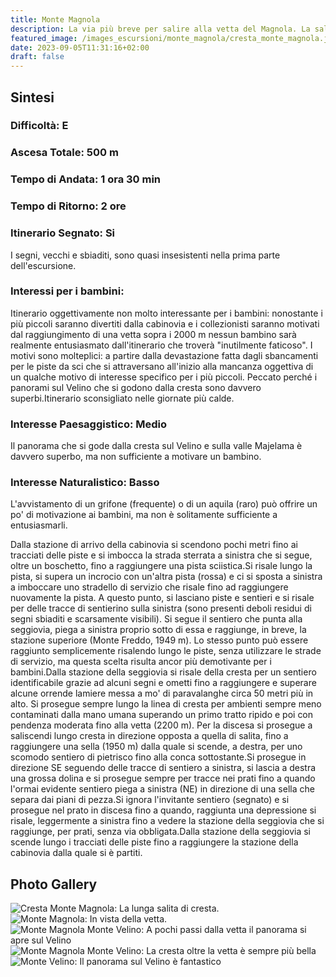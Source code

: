 ```yaml
---
title: Monte Magnola
description: La via più breve per salire alla vetta del Magnola. La salita si svolge per buona parte sui tracciati delle piste da sci e sulle strade di servizio e, nonostante, i bellissimi scorci sul Velino non è tra gli itinerari più adatti per far amare l'escursionismo a un bambino. Nella lunga discesa, abbandonata la cresta può presentare qualche problema di orientamento.
featured_image: /images_escursioni/monte_magnola/cresta_monte_magnola.jpg
date: 2023-09-05T11:31:16+02:00
draft: false
---
```



## Sintesi
### Difficoltà: E
### Ascesa Totale: 500 m
### Tempo di Andata: 1 ora 30 min
### Tempo di Ritorno: 2 ore
### Itinerario Segnato: Si
I segni, vecchi e sbiaditi, sono quasi insesistenti nella prima parte dell'escursione.
### Interessi per i bambini:
 Itinerario oggettivamente non molto interessante per i bambini: nonostante i più piccoli saranno divertiti dalla cabinovia e i collezionisti saranno motivati dal raggiungimento di una vetta sopra i 2000 m nessun bambino sarà realmente entusiasmato dall'itinerario che troverà "inutilmente faticoso". I motivi sono molteplici: a partire dalla devastazione fatta dagli sbancamenti per le piste da sci che si attraversano all'inizio alla mancanza oggettiva di un qualche motivo di interesse specifico per i più piccoli. Peccato perché i panorami sul Velino che si godono dalla cresta sono davvero superbi.Itinerario sconsigliato nelle giornate più calde.
### Interesse Paesaggistico: Medio
Il panorama che si gode dalla cresta sul Velino e sulla valle Majelama è davvero superbo, ma non sufficiente a motivare un bambino.

### Interesse Naturalistico: Basso
L'avvistamento di un grifone (frequente) o di un aquila (raro) può offrire un po' di motivazione ai bambini, ma non è solitamente sufficiente a entusiasmarli.

Dalla stazione di arrivo della cabinovia si scendono pochi metri fino ai tracciati delle piste e si imbocca la strada sterrata a sinistra che si segue, oltre un boschetto, fino  a raggiungere una pista sciistica.Si risale lungo la pista, si supera un incrocio con un'altra pista (rossa) e ci si sposta a sinistra a imboccare uno stradello di servizio che risale fino ad raggiungere nuovamente la pista. A questo punto, si lasciano piste e sentieri e si risale per delle tracce di sentierino sulla sinistra (sono presenti deboli residui di segni sbiaditi e scarsamente visibili).
Si segue il sentiero che punta alla seggiovia, piega a sinistra proprio sotto di essa e raggiunge, in breve, la stazione superiore (Monte Freddo, 1949 m). Lo stesso punto può essere raggiunto semplicemente risalendo lungo le piste, senza utilizzare le strade di servizio, ma questa scelta risulta ancor più demotivante per i bambini.Dalla stazione della seggiovia si risale della cresta per un sentiero identificabile grazie ad alcuni segni e ometti fino a raggiungere e superare alcune orrende lamiere messa a mo' di paravalanghe circa 50 metri più in alto. Si prosegue sempre lungo la linea di cresta per ambienti sempre meno contaminati dalla mano umana superando un primo tratto ripido e poi con pendenza moderata fino alla vetta (2200 m).
Per la discesa si prosegue a saliscendi lungo cresta in direzione opposta a quella di salita,  fino a raggiungere una sella (1950 m) dalla quale si scende, a destra, per uno scomodo sentiero di pietrisco fino alla conca sottostante.Si prosegue in direzione SE seguendo delle tracce di sentiero a sinistra, si lascia a destra una grossa dolina e si prosegue sempre per tracce nei prati fino a quando l'ormai evidente sentiero piega a sinistra (NE) in direzione di una sella che separa dai piani di pezza.Si ignora l'invitante sentiero (segnato) e si prosegue nel prato in discesa fino a quando, raggiunta una depressione si risale, leggermente a sinistra fino a vedere la stazione della seggiovia che si raggiunge, per prati, senza via obbligata.Dalla stazione della seggiovia si scende lungo i tracciati delle piste fino a raggiungere la stazione della cabinovia dalla quale si è partiti.



## Photo Gallery
![](/images_escursioni/monte_magnola/cresta_monte_magnola.jpg "Cresta Monte Magnola: La lunga salita di cresta.")  ![](/images_escursioni/monte_magnola/monte_magnola.jpg "Monte Magnola: In vista della vetta.")  ![](/images_escursioni/monte_magnola/monte_magnola_monte_velino.jpg "Monte Magnola Monte Velino: A pochi passi dalla vetta il panorama si apre sul Velino")  ![](/images_escursioni/monte_magnola/monte_magnola_monte_velino.jpg "Monte Magnola Monte Velino: La cresta oltre la vetta è sempre più bella")  ![](/images_escursioni/monte_magnola/monte_velino.jpg "Monte Velino: Il panorama sul Velino è fantastico")  